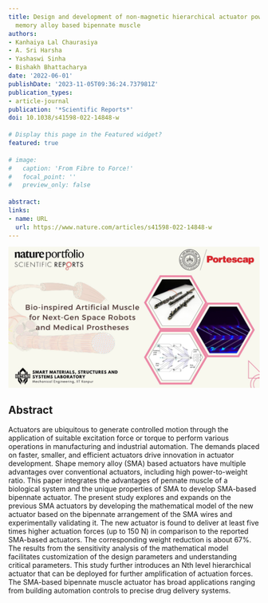 ```yaml
---
title: Design and development of non-magnetic hierarchical actuator powered by shape
  memory alloy based bipennate muscle
authors:
- Kanhaiya Lal Chaurasiya
- A. Sri Harsha
- Yashaswi Sinha
- Bishakh Bhattacharya
date: '2022-06-01'
publishDate: '2023-11-05T09:36:24.737981Z'
publication_types:
- article-journal
publication: '*Scientific Reports*'
doi: 10.1038/s41598-022-14848-w

# Display this page in the Featured widget?
featured: true

# image:
#   caption: 'From Fibre to Force!'
#   focal_point: ''
#   preview_only: false

abstract:  
links:
- name: URL
  url: https://www.nature.com/articles/s41598-022-14848-w
---
```

![screen reader text](cover.jpg "caption")

## Abstract
Actuators are ubiquitous to generate controlled motion through
  the application of suitable excitation force or torque to perform various operations
  in manufacturing and industrial automation. The demands placed on faster, smaller,
  and efficient actuators drive innovation in actuator development. Shape memory alloy
  (SMA) based actuators have multiple advantages over conventional actuators, including
  high power-to-weight ratio. This paper integrates the advantages of pennate muscle
  of a biological system and the unique properties of SMA to develop SMA-based bipennate
  actuator. The present study explores and expands on the previous SMA actuators by
  developing the mathematical model of the new actuator based on the bipennate arrangement
  of the SMA wires and experimentally validating it. The new actuator is found to
  deliver at least five times higher actuation forces (up to 150 N) in comparison
  to the reported SMA-based actuators. The corresponding weight reduction is about
  67%. The results from the sensitivity analysis of the mathematical model facilitates
  customization of the design parameters and understanding critical parameters. This
  study further introduces an Nth level hierarchical actuator that can be deployed
  for further amplification of actuation forces. The SMA-based bipennate muscle actuator
  has broad applications ranging from building automation controls to precise drug
  delivery systems.